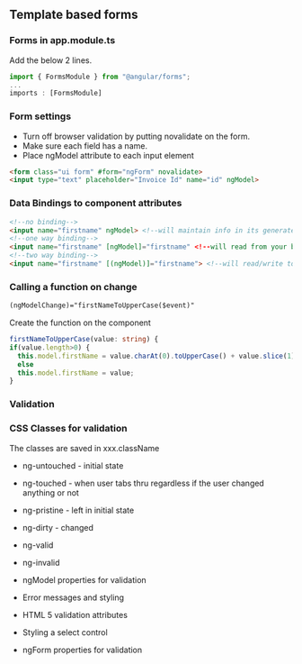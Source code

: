 ## Template based forms

### Forms in app.module.ts

Add the below 2 lines.
```typescript
import { FormsModule } from "@angular/forms";
...
imports : [FormsModule]
```

### Form settings
* Turn off browser validation by putting novalidate on the form.
* Make sure each field has a name.
* Place ngModel attribute to each input element
```html
<form class="ui form" #form="ngForm" novalidate>
<input type="text" placeholder="Invoice Id" name="id" ngModel>
```

### Data Bindings to component attributes
```html
<!--no binding-->
<input name="firstname" ngModel> <!--will maintain info in its generated form object-->
<!--one way binding-->
<input name="firstname" [ngModel]="firstname" <!--will read from your bean into the element-->
<!--two way binding-->
<input name="firstname" [(ngModel)]="firstname"> <!--will read/write to and from the element-->
```

### Calling a function on change
```html
(ngModelChange)="firstNameToUpperCase($event)"
```

Create the function on the component
```typescript
firstNameToUpperCase(value: string) {
if(value.length>0) {
  this.model.firstName = value.charAt(0).toUpperCase() + value.slice(1);
  else
  this.model.firstName = value;
}  
```

### Validation

### CSS Classes for validation
The classes are saved in xxx.className
* ng-untouched - initial state
* ng-touched - when user tabs thru regardless if the user changed anything or not
* ng-pristine - left in initial state
* ng-dirty - changed
* ng-valid
* ng-invalid



* ngModel properties for validation
* Error messages and styling
* HTML 5 validation attributes
* Styling a select control
* ngForm properties for validation






